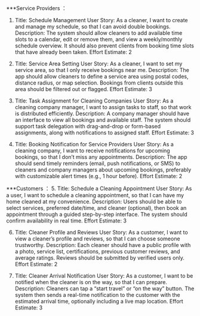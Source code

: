 ***Service Providers ：
1. Title: Schedule Management
User Story:
As a cleaner, I want to create and manage my schedule, so that I can avoid double bookings.
Description:
The system should allow cleaners to add available time slots to a calendar, edit or remove them, and view a weekly/monthly schedule overview. It should also prevent clients from booking time slots that have already been taken.
Effort Estimate: 2

2. Title: Service Area Setting
User Story:
As a cleaner, I want to set my service area, so that I only receive bookings near me.
Description:
The app should allow cleaners to define a service area using postal codes, distance radius, or map selection. Bookings from clients outside this area should be filtered out or flagged.
Effort Estimate: 3

3. Title: Task Assignment for Cleaning Companies
User Story:
As a cleaning company manager, I want to assign tasks to staff, so that work is distributed efficiently.
Description:
A company manager should have an interface to view all bookings and available staff. The system should support task delegation with drag-and-drop or form-based assignments, along with notifications to assigned staff.
Effort Estimate: 3

4. Title: Booking Notification for Service Providers
User Story:
As a cleaning company, I want to receive notifications for upcoming bookings, so that I don’t miss any appointments.
Description:
The app should send timely reminders (email, push notifications, or SMS) to cleaners and company managers about upcoming bookings, preferably with customizable alert times (e.g., 1 hour before).
Effort Estimate: 2



***Customers ：
5. Title: Schedule a Cleaning Appointment
User Story:
As a user, I want to schedule a cleaning appointment, so that I can have my home cleaned at my convenience.
Description:
Users should be able to select services, preferred date/time, and cleaner (optional), then book an appointment through a guided step-by-step interface. The system should confirm availability in real time.
Effort Estimate: 3

6. Title: Cleaner Profile and Reviews
User Story:
As a customer, I want to view a cleaner’s profile and reviews, so that I can choose someone trustworthy.
Description:
Each cleaner should have a public profile with a photo, service list, certifications, previous customer reviews, and average ratings. Reviews should be submitted by verified users only.
Effort Estimate: 2

7. Title: Cleaner Arrival Notification
User Story:
As a customer, I want to be notified when the cleaner is on the way, so that I can prepare.
Description:
Cleaners can tap a “start travel” or “on the way” button. The system then sends a real-time notification to the customer with the estimated arrival time, optionally including a live map location.
Effort Estimate: 3
